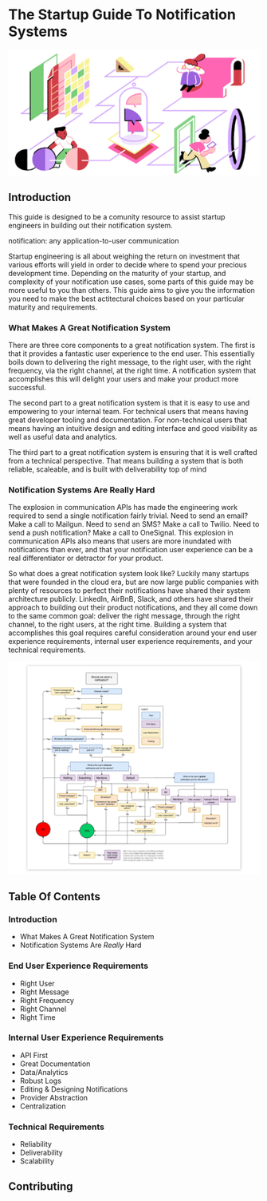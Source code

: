 # The Startup Guide To Notification Systems

![Intro Illustration](img/introduction.jpg?raw=true)

## Introduction

This guide is designed to be a comunity resource to assist startup engineers in building out their notification system. 

notification: any application-to-user communication

Startup engineering is all about weighing the return on investment that various efforts will yield in order to decide where to spend your precious development time. Depending on the maturity of your startup, and complexity of your notification use cases, some parts of this guide may be more useful to you than others. This guide aims to give you the information you need to make the best actitectural choices based on your particular maturity and requirements.

### What Makes A Great Notification System
There are three core components to a great notification system. The first is that it provides a fantastic user experience to the end user. This essentially boils down to delivering the right message, to the right user, with the right frequency, via the right channel, at the right time. A notification system that accomplishes this will delight your users and make your product more successful. 

The second part to a great notification system is that it is easy to use and empowering to your internal team. For technical users that means having great developer tooling and documentation. For non-technical users that means having an intuitive design and editing interface and good visibility as well as useful data and analytics.

The third part to a great notification system is ensuring that it is well crafted from a technical perspective. That means building a system that is both reliable, scaleable, and is built with deliverability top of mind

### Notification Systems Are Really Hard
The explosion in communication APIs has made the engineering work required to send a single notification fairly trivial. Need to send an email? Make a call to Mailgun. Need to send an SMS? Make a call to Twilio. Need to send a push notification? Make a call to OneSignal. This explosion in communication APIs also means that users are more inundated with notifications than ever, and that your notification user experience can be a real differentiator or detractor for your product. 

So what does a great notification system look like? Luckily many startups that were founded in the cloud era, but are now large public companies with plenty of resources to perfect their notifications have shared their system architecture publicly. LinkedIn, AirBnB, Slack, and others have shared their approach to building out their product notifications, and they all come down to the same common goal: deliver the right message, through the right channel, to the right users, at the right time. Building a system that accomplishes this goal requires careful consideration around your end user experience requirements, internal user experience requirements, and your technical requirements. 

![Intro Illustration](img/slack-diagram.jpeg?raw=true)

## Table Of Contents

### Introduction

- What Makes A Great Notification System 
- Notification Systems Are *Really* Hard


### End User Experience Requirements

- Right User 
- Right Message 
- Right Frequency 
- Right Channel 
- Right Time

### Internal User Experience Requirements

- API First 
- Great Documentation 
- Data/Analytics 
- Robust Logs 
- Editing & Designing Notifications 
- Provider Abstraction 
- Centralization


### Technical Requirements
- Reliability 
- Deliverability 
- Scalability

## Contributing
